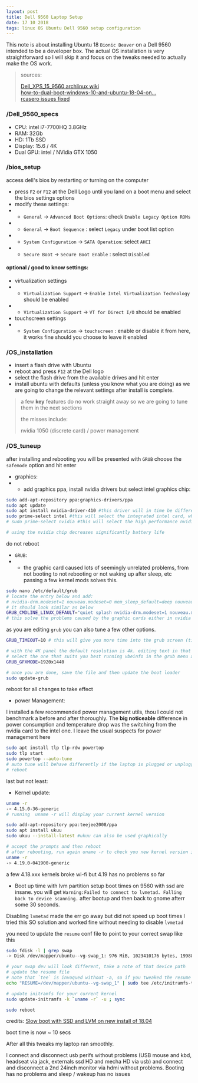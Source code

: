 ```yaml
---
layout: post
title: Dell 9560 Laptop Setup
date: 17 10 2018
tags: linux OS Ubuntu Dell 9560 setup configuration
---
```


This note is about installing Ubuntu 18 `Bionic Beaver` on a Dell 9560 intended to be a developer box.
The actual OS installation is very straightforward so I will skip it and focus on the tweaks needed to actually make the OS work.
> sources:
>
> [Dell_XPS_15_9560 archlinux wiki](https://wiki.archlinux.org/index.php/Dell_XPS_15_9560)<br>
> [how-to-dual-boot-windows-10-and-ubuntu-18-04-on...](https://medium.com/@pwaterz/how-to-dual-boot-windows-10-and-ubuntu-18-04-on-the-15-inch-dell-xps-9570-with-nvidia-1050ti-gpu-4b9a2901493d)<br>
> [rcasero issues fixed](https://github.com/rcasero/doc/issues)
>

### /Dell_9560_specs
* CPU: intel i7-7700HQ 3.8GHz
* RAM: 32Gb
* HD:  1Tb SSD
* Display: 15.6 / 4K
* Dual GPU: intel / NVidia GTX 1050

### /bios_setup
access dell's bios by restarting or turning on the computer
* press `F2` or `F12` at the Dell Logo until you land on a boot menu and select the bios settings options
* modify these settings:
* * `General` -> `Advanced Boot Options`: check `Enable Legacy Option ROMs`
* * `General` -> `Boot Sequence` : select `Legacy` under boot list option
* * `System Configuration` -> `SATA Operation`: select `AHCI`
* * `Secure Boot` -> `Secure Boot Enable` : select `Disabled`

#### optional / good to know settings:
* virtualization settings
* * `Virtualization Support` -> `Enable Intel Virtualization Technology` should be enabled
* * `Virtualization Support` -> `VT for Direct I/O` should be enabled
* touchscreen settings
* * `System Configuration` -> `touchscreen` : enable or disable it from here, it works fine should you choose to leave it enabled

### /OS_installation
* insert a flash drive with Ubuntu
* reboot and press `F12` at the Dell logo
* select the flash drive from the available drives and hit enter
* install ubuntu with defaults (unless you know what you are doing) as we are going to change the relevant settings after install is complete.

> a few **key** features do no work straight away so we are going to tune them in the next sections
>
> the misses include:
>
> nvidia 1050 (discrete card) / power management

### /OS_tuneup
after installing and rebooting you will be presented with `GRUB` choose the `safemode` option and hit enter
* graphics:
* * add graphics ppa, install nvidia drivers but select intel graphics chip:

```bash
sudo add-apt-repository ppa:graphics-drivers/ppa
sudo apt update
sudo apt install nvidia-driver-410 #this driver will in time be different as they update it
sudo prime-select intel #this will select the integrated intel card, which is less power hungry
# sudo prime-select nvidia #this will select the high performance nvidia GTX 1050 card.

# using the nvidia chip decreases significantly battery life
```
do not reboot
* `GRUB`:
* * the graphic card caused lots of seemingly unrelated problems, from not booting to not rebooting or not waking up after sleep, etc
passing a few kernel mods solves this.

```bash
sudo nano /etc/default/grub
# locate the entry below and add:
# nvidia-drm.modeset=1 nouveau.modeset=0 mem_sleep_default=deep nouveau.runpm=0
# it should look similar as below
GRUB_CMDLINE_LINUX_DEFAULT="quiet splash nvidia-drm.modeset=1 nouveau.modeset=0 mem_sleep_default=deep nouveau.runpm=0"
# this solve the problems caused by the graphic cards either in nvidia or in intel mode
``` 
as you are editing `grub` you can also tune a few other options.

```bash
GRUB_TIMEOUT=10 # this will give you more time into the grub screen (time is in secs)

# with the 4K panel the default resolution is 4k. editing text in that res is mission impossible
# select the one that suits you best running vbeinfo in the grub menu after booting up
GRUB_GFXMODE=1920x1440

# once you are done, save the file and then update the boot loader
sudo update-grub
```

reboot for all changes to take effect

* power Management:

I installed a few recommended power management utils, thou I could not benchmark a before and after thoroughly.
The **big noticeable** difference in power consumption and temperature drop was the switching from the nvidia card to the intel one.
I leave the usual suspects for power management here

```bash
sudo apt install tlp tlp-rdw powertop
sudo tlp start
sudo powertop --auto-tune
# auto tune will behave differently if the laptop is plugged or unplugged
# reboot
```

last but not least:

* Kernel update:

```bash
uname -r 
-> 4.15.0-36-generic
# running  uname -r will display your current kernel version

sudo add-apt-repository ppa:teejee2008/ppa
sudo apt install ukuu
sudo ukuu --install-latest #ukuu can also be used graphically

# accept the prompts and then reboot
# after rebooting, run again uname -r to check you new kernel version is up
uname -r 
-> 4.19.0-041900-generic
```
a few 4.18.xxx kernels broke wi-fi but 4.19 has no problems so far

* Boot up time with lvm partition setup
boot times on 9560 with ssd are insane.
you will get `Warning:Failed to connect to lvmetad. Falling back to device scanning.` after bootup and then back to gnome afterr some 30 seconds.

Disabling `lvmetad` made the err go away but did not speed up boot times
I tried this SO solution and worked fine without needing to disable `lvmetad`

you need to update the `resume` conf file to point to your correct swap like this

``` bash
sudo fdisk -l | grep swap
-> Disk /dev/mapper/ubuntu--vg-swap_1: 976 MiB, 1023410176 bytes, 1998848 sectors

# your swap dev will look different, take a note of that device path
# update the resume file
# note that `tee` is invoqued without -a, so if you tweaked the resume file it will be overritten, add -a to append this and keep your previous config should you need it
echo "RESUME=/dev/mapper/ubuntu--vg-swap_1" | sudo tee /etc/initramfs-tools/conf.d/resume

# update initramfs for your current kernel
sudo update-initramfs -k `uname -r` -u ; sync 

sudo reboot
```
credits: [Slow boot with SSD and LVM on new install of 18.04](https://askubuntu.com/questions/1037457/slow-boot-with-ssd-and-lvm-on-new-install-of-18-04)

boot time is now ~ 10 secs

After all this tweaks my laptop ran smoothly.

I connect and disconnect usb perifs without problems (USB mouse and kbd, headseat via jack, externals ssd HD and mecha HD via usb) and connect and disconnect
a 2nd 24inch monitor via hdmi without problems.
Booting has no problems and sleep / wakeup has no issues
